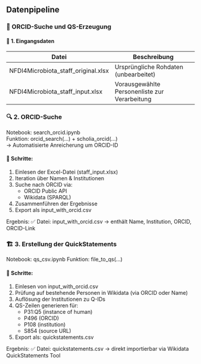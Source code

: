 ## Datenpipeline

### 🔄 ORCID-Suche und QS-Erzeugung
#### 📁 1. Eingangsdaten

| Datei                      | Beschreibung                           |
|-----------------------------|----------------------------------------|
| NFDI4Microbiota_staff_original.xlsx | Ursprüngliche Rohdaten (unbearbeitet)  |
| NFDI4Microbiota_staff_input.xlsx | Vorausgewählte Personenliste zur Verarbeitung |

### 🔍 2. ORCID-Suche

Notebook: search_orcid.ipynb\
Funktion: orcid_search(...) + scholia_orcid(...)\
→ Automatisierte Anreicherung um ORCID-ID

#### 🔧 Schritte:
1. Einlesen der Excel-Datei (staff_input.xlsx)
2. Iteration über Namen & Institutionen 
3. Suche nach ORCID via:
   * ORCID Public API
   * Wikidata (SPARQL)
4. Zusammenführen der Ergebnisse
5. Export als input_with_orcid.csv

Ergebnis:
✅ Datei: input_with_orcid.csv → enthält Name, Institution, ORCID, ORCID-Link

### 🏗️ 3. Erstellung der QuickStatements

Notebook: qs_csv.ipynb
Funktion: file_to_qs(...)

#### 🔧 Schritte:
1. Einlesen von input_with_orcid.csv 
2. Prüfung auf bestehende Personen in Wikidata (via ORCID oder Name)
3. Auflösung der Institutionen zu Q-IDs 
4. QS-Zeilen generieren für:
   * P31:Q5 (instance of human)
   * P496 (ORCID)
   * P108 (institution)
   * S854 (source URL)
5. Export als: quickstatements.csv

Ergebnis:
✅ Datei: quickstatements.csv → direkt importierbar via Wikidata QuickStatements Tool